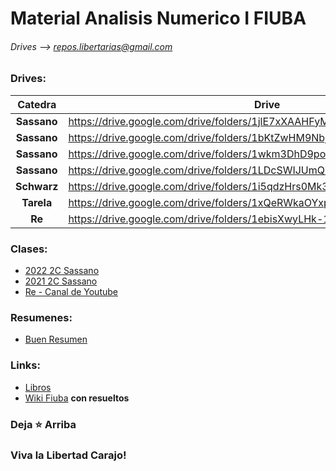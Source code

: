 # Material Analisis Numerico I FIUBA
###### Drives  --> repos.libertarias@gmail.com

### Drives:
| Catedra | Drive |
| :---: | ---- | 
| __Sassano__ | https://drive.google.com/drive/folders/1jlE7xXAAHFyMBXbi85JPRAWYjUpe0GfZ |
| __Sassano__ | https://drive.google.com/drive/folders/1bKtZwHM9NbjNKPa1_tH0drMwB7Iv7fR3 |
| __Sassano__ | https://drive.google.com/drive/folders/1wkm3DhD9poeaSqYdc6I0q1HPr2EJAd6f |
| __Sassano__ | https://drive.google.com/drive/folders/1LDcSWIJUmQ2v5WlKoz5FAxEkZDeb8MWB |
| __Schwarz__ | https://drive.google.com/drive/folders/1i5qdzHrs0Mk3ajMTCkB7FZ672-tUMBzr |
| __Tarela__ | https://drive.google.com/drive/folders/1xQeRWkaOYxpcEicViH8gqqlMuwMgt3Bn |
| __Re__ | https://drive.google.com/drive/folders/1ebisXwyLHk-19VlxjBcNGCHFyvjnae_O |

<!-- Subir Cavaliere -->

### Clases: 
* [2022 2C Sassano](https://www.youtube.com/playlist?list=PL-vAkTpuZNGCyKcFoCbJc7mVXwMrddszM)
* [2021 2C Sassano](https://www.youtube.com/playlist?list=PL-vAkTpuZNGAwSUXLD-zoV7FXT9uoFKm0)
* [Re - Canal de Youtube](https://www.youtube.com/@modelacionnumerica2361)
<!-- Clases de Cavaliere https://drive.google.com/drive/folders/1FTWnk2FDlu90DAPHMCNabZfR_r-I6aU- -->

### Resumenes:
* [Buen Resumen](https://tide-lantern-9ea.notion.site/Interpolaci-n-Polinomial-ac4e0aa7a33942939d41bba6d774b23f)

### Links: 
* [Libros](https://drive.google.com/drive/folders/1bg53bKIOPFbmmpcbZunF5-_UOw0FVow5)
* [Wiki Fiuba](http://wiki.foros-fiuba.com.ar/materias:75:12) __con resueltos__

  
### Deja ⭐ Arriba
### Viva la Libertad Carajo!

